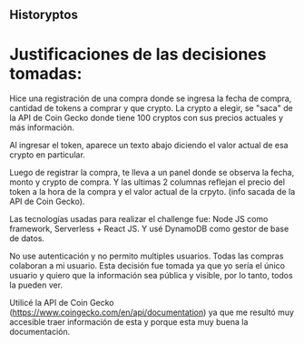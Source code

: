 ## Historyptos

# Justificaciones de las decisiones tomadas:
Hice una registración de una compra donde se ingresa la fecha de compra, cantidad de tokens a comprar y que crypto. La crypto a elegir, se "saca" de la API de Coin Gecko donde tiene 100 cryptos con sus precios actuales y más información. 

Al ingresar el token, aparece un texto abajo diciendo el valor actual de esa crypto en particular.

Luego de registrar la compra, te lleva a un panel donde se observa la fecha, monto y crypto de compra. Y las ultimas 2 columnas reflejan el precio del token a la hora de la compra y el valor actual de la crpyto. (info sacada de la API de Coin Gecko).

Las tecnologías usadas para realizar el challenge fue: Node JS como framework, Serverless + React JS. Y usé DynamoDB como gestor de base de datos.

No use autenticación y no permito multiples usuarios. Todas las compras colaboran a mi usuario. Esta decisión fue tomada ya que yo sería el único usuario y quiero que la información sea pública y visible, por lo tanto, todos la pueden ver.

Utilicé la API de Coin Gecko (https://www.coingecko.com/en/api/documentation) ya que me resultó muy accesible traer información de esta y porque esta muy buena la documentación.
